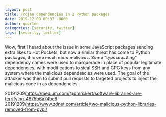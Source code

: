 ```yaml
---
layout: post
title: Trojan dependencies in 2 Python packages
date: 2019-12-09 00:37 -0600
author: quorten
categories: [security, twitter]
tags: [security, twitter]
---
```


Wow, first I heard about the issue in some JavaScript packages sending
extra likes to Hot Pockets, but now a similar threat has come to
Python packages, this one much more malicious.  Some "typosquatting"
dependency names were used to masquerade in place of popular
legitimate dependencies, with modifications to steal SSH and GPG keys
from any system where the malicious dependencies were used.  The goal
of the attacker was then to submit pull requests to targeted projects
to inject the malicious code in as dependencies.

20191209/https://medium.com/@dmrickert/software-libraries-are-terrifying-4875b6a74be6  
20191209/https://www.zdnet.com/article/two-malicious-python-libraries-removed-from-pypi/
